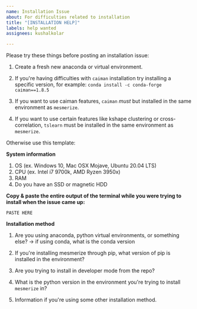 ```yaml
---
name: Installation Issue
about: For difficulties related to installation
title: "[INSTALLATION HELP]"
labels: help wanted
assignees: kushalkolar

---
```


Please try these things before posting an installation issue:

1. Create a fresh new anaconda or virtual environment.

2. If you're having difficulties with `caiman` installation try installing a specific version, for example:
  `conda install -c conda-forge caiman==1.8.5`

3. If you want to use caiman features, `caiman` _must_ but installed in the same environment as `mesmerize`.

4. If you want to use certain features like kshape clustering or cross-correlation, `tslearn` must be installed in the same environment as `mesmerize`.

Otherwise use this template:

**System information**
1. OS (ex. Windows 10, Mac OSX Mojave, Ubuntu 20.04 LTS)
2. CPU (ex. Intel i7 9700k, AMD Ryzen 3950x)
3. RAM
4. Do you have an SSD or magnetic HDD

**Copy & paste the entire output of the terminal while you were trying to install when the issue came up:**

```
PASTE HERE
```

**Installation method**
1. Are you using anaconda, python virtual environments, or something else?
  -> if using conda, what is the conda version

2. If you're installing mesmerize through pip, what version of pip is installed in the environment?

3. Are you trying to install in developer mode from the repo?

4. What is the python version in the environment you're trying to install `mesmerize` in?

5. Information if you're using some other installation method.
